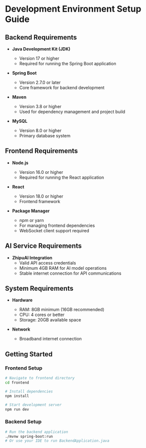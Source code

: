 # Development Environment Setup Guide

## Backend Requirements

- **Java Development Kit (JDK)**
  - Version 17 or higher
  - Required for running the Spring Boot application

- **Spring Boot**
  - Version 2.7.0 or later
  - Core framework for backend development

- **Maven**
  - Version 3.8 or higher
  - Used for dependency management and project build

- **MySQL**
  - Version 8.0 or higher
  - Primary database system

## Frontend Requirements

- **Node.js**
  - Version 16.0 or higher
  - Required for running the React application

- **React**
  - Version 18.0 or higher
  - Frontend framework

- **Package Manager**
  - npm or yarn
  - For managing frontend dependencies
  - WebSocket client support required

## AI Service Requirements

- **ZhipuAI Integration**
  - Valid API access credentials
  - Minimum 4GB RAM for AI model operations
  - Stable internet connection for API communications

## System Requirements

- **Hardware**
  - RAM: 8GB minimum (16GB recommended)
  - CPU: 4 cores or better
  - Storage: 20GB available space

- **Network**
  - Broadband internet connection

## Getting Started

### Frontend Setup
```bash
# Navigate to frontend directory
cd frontend

# Install dependencies
npm install

# Start development server
npm run dev
```

### Backend Setup
```bash
# Run the backend application
./mvnw spring-boot:run
# Or use your IDE to run BackendApplication.java
```
